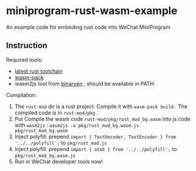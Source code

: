 # miniprogram-rust-wasm-example

An example code for embeding rust code into WeChat MiniProgram

## Instruction

Required tools:

* [latest rust toolchain](https://rustup.rs/)
* [wasm-pack](https://github.com/rustwasm/wasm-pack)
* wasm2js tool from [binaryen](https://github.com/WebAssembly/binaryen/releases) , should be available in PATH.

Compilation:

1. The `rust-mod` dir is a rust project. Compile it with `wasm-pack build` . The compiled code is in `rust-mod/pkg` .
1. Put Compile the wasm code `rust-mod/pkg/rust_mod_bg.wasm` into js code with `wasm2js` : `wasm2js -o pkg/rust_mod_bg.wasm.js pkg/rust_mod_bg.wasm`
1. Inject polyfill: prepend `import { TextDecoder, TextEncoder } from '../../polyfill';` to `pkg/rust_mod.js`
1. Inject polyfill: prepend `import { atob } from '../../polyfill';` to `pkg/rust_mod_bg.wasm.js`
1. Run in WeChat developer tools now!
